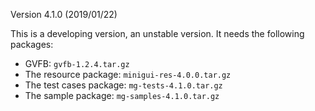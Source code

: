 Version 4.1.0 (2019/01/22)

This is a developing version, an unstable version.
It needs the following packages:

- GVFB: `gvfb-1.2.4.tar.gz`
- The resource package: `minigui-res-4.0.0.tar.gz`
- The test cases package: `mg-tests-4.1.0.tar.gz`
- The sample package: `mg-samples-4.1.0.tar.gz`

